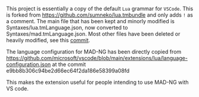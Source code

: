 This project is essentially a copy of the default `Lua` grammar for `VSCode`. This is forked from https://github.com/sumneko/lua.tmbundle and only adds `!` as a comment. The main file that has been kept and minorly modified is Syntaxes/lua.tmLanguage.json, now converted to Syntaxes/mad.tmLanguage.json. Most other files have been deleted or heavily modified, see this [commit](https://github.com/jgray-19/madng-language/commit/dfd270e83154f82ebb9ad50719c6499d73db9473).  

The language configuration for MAD-NG has been directly copied from https://github.com/microsoft/vscode/blob/main/extensions/lua/language-configuration.json at the commit e9bb8b306c94be2d66ec64f2da186e58399a08fd


This makes the extension useful for people intending to use MAD-NG with VS code.
